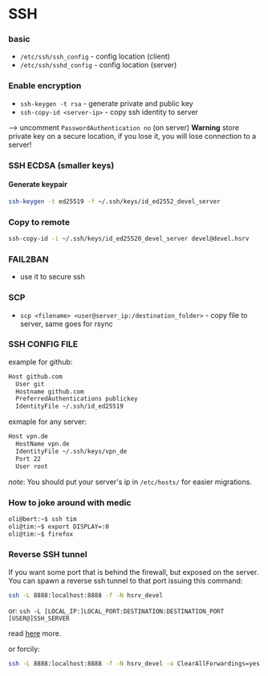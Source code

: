 # SSH

### basic
- `/etc/ssh/ssh_config` - config location (client)
- `/etc/ssh/sshd_config` - config location (server)

### Enable encryption

- `ssh-keygen -t rsa` - generate private and public key
- `ssh-copy-id <server-ip>` - copy ssh identity to server

--> uncomment `PasswordAuthentication no` (on server)
**Warning** store private key on a secure location, if you lose it, you will lose connection to a server!

### SSH ECDSA (smaller keys)

#### Generate keypair

```bash
ssh-keygen -t ed25519 -f ~/.ssh/keys/id_ed2552_devel_server
```
### Copy to remote

```bash
ssh-copy-id -i ~/.ssh/keys/id_ed25520_devel_server devel@devel.hsrv
```

### FAIL2BAN
- use it to secure ssh

### SCP
- `scp <filename> <user@server_ip:/destination_folder>` - copy file to server, same goes for rsync

### SSH CONFIG FILE

example for github:
```bash
Host github.com
  User git
  Hostname github.com
  PreferredAuthentications publickey
  IdentityFile ~/.ssh/id_ed25519
```

exmaple for any server:
```bash
Host vpn.de 
  HostName vpn.de 
  IdentityFile ~/.ssh/keys/vpn_de
  Port 22
  User root
```

*note*:  You should put your server's ip in `/etc/hosts/` for easier migrations.

### How to joke around with medic

```bash
oli@bert:~$ ssh tim
oli@tim:~$ export DISPLAY=:0
oli@tim:~$ firefox
```

### Reverse SSH tunnel
If you want some port that is behind the firewall, but exposed on the server.
You can spawn a reverse ssh tunnel to that port issuing this command:

```bash
ssh -L 8888:localhost:8888 -f -N hsrv_devel
```

or: `ssh -L [LOCAL_IP:]LOCAL_PORT:DESTINATION:DESTINATION_PORT [USER@]SSH_SERVER`

read [here](https://linuxize.com/post/how-to-setup-ssh-tunneling/) more.

or forcily:

```bash
ssh -L 8888:localhost:8888 -f -N hsrv_devel -o ClearAllForwardings=yes
```
